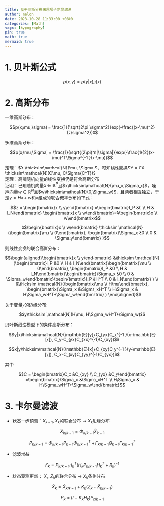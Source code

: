 ```yaml
---
title: 基于高斯分布来理解卡尔曼滤波
author: melon
date: 2023-10-28 11:33:00 +0800
categories: [Math]
tags: [typography]
pin: true
math: true
mermaid: true
---
```


# 1. 贝叶斯公式

$$p(x,y) = p(y|x)p(x)$$

# 2. 高斯分布
一维高斯分布：  

$$p(x;\mu,\sigma) = \frac{1}{\sqrt{2\pi \sigma^2}}exp(-\frac{(x-\mu)^2}{2\sigma^2})$$

多维高斯分布：  

$$p(x;\mu,\Sigma) = \frac{1}{\sqrt{(2\pi)^n|\sigma|}}exp(-\frac{1}{2}(x-\mu)^T\Sigma^{-1
}(x-\mu))$$

定理：$X \thicksim\mathcal{N}(\mu, \Sigma)$，可知线性变换$Y = CX \thicksim\mathcal{N}(C\mu, C\Sigma{C^T})$  
定理：高斯随机向量的线性变换仍是符合高斯分布  
证明：已知随机向量$x\in \mathbb{R}^P$且$x\thicksim\mathcal{N}(\mu_x,\Sigma_x)$，噪声向量$w\in \mathbb{R}^N$且$w\thicksim\mathcal{N}(0,\Sigma_w)$，且两者相互独立，于是$y = Hx+w$和$x$组成的联合概率分布如下式： 

$$z = \begin{bmatrix}x \\ y\end{bmatrix}
=\begin{bmatrix}I_P &0 \\ H & I_N\end{bmatrix}
\begin{bmatrix}x \\ w\end{bmatrix}=A\begin{bmatrix}x \\ w\end{bmatrix}$$

$$\begin{bmatrix}x \\ w\end{bmatrix}
\thicksim \mathcal{N}(\begin{bmatrix}\mu \\ 0\end{bmatrix}, \begin{bmatrix}\Sigma_x &0 \\ 0 & \Sigma_y\end{bmatrix}
)$$

则线性变换的联合高斯分布：

$$\begin{aligned}\begin{bmatrix}x \\ y\end{bmatrix}
&\thicksim \mathcal{N}(\begin{bmatrix}I_P &0 \\ H & I_N\end{bmatrix}\begin{bmatrix}\mu \\ 0\end{bmatrix}, \begin{bmatrix}I_P &0 \\ H & I_N\end{bmatrix}\begin{bmatrix}\Sigma_x &0 \\ 0 & \Sigma_w\end{bmatrix}\begin{bmatrix}I_P &H^T \\ 0 & I_N\end{bmatrix}
) \\
&\thicksim \mathcal{N}(\begin{bmatrix}\mu \\ H\mu\end{bmatrix}, \begin{bmatrix}\Sigma_x &\Sigma_xH^T \\ H\Sigma_x & H\Sigma_wH^T+\Sigma_w\end{bmatrix}
) \end{aligned}$$

关于变量$y$的边缘分布:

$$y\thicksim \mathcal{N}(H\mu, H\Sigma_wH^T+\Sigma_w)$$

贝叶斯线性模型下的条件高斯分布：

$$y|x\thicksim\mathcal{N}(\mathbb{E}[y]+C_{yx}C_x^{-1
}(x-\mathbb{E}[x]), C_y-C_{yx}C_{xx}^{-1}C_{xy})$$

$$x|y\thicksim\mathcal{N}(\mathbb{E}[x]+C_{xy}C_y^{-1
}(y-\mathbb{E}[y]), C_x-C_{xy}C_{yy}^{-1}C_{yx})$$

其中

$$C = \begin{bmatrix}C_x &C_{xy} \\ C_{yx} &C_y\end{bmatrix}
=\begin{bmatrix}\Sigma_x &\Sigma_xH^T \\ H\Sigma_x & H\Sigma_wH^T+\Sigma_w\end{bmatrix}$$

# 3. 卡尔曼滤波
* 状态一步预测：$X_{k-1}, X_k$的联合分布 -> $X_k$边缘分布  

$$\hat{X}_{k/k-1} = \Phi_{k/k-1}\hat{X}_{k-1}$$

$$P_{k/k-1} = \Phi_{k/k-1}P_{k-1}\Phi_{k/k-1}^T + \Gamma_{k/k-1}Q_{k-1}\Gamma_{k/k-1}^T$$

* 滤波增益

$$K_k = P_{k/k-1}H_k^T(H_kP_{k/k-1}H_k^T + R_k)^{-1}$$

* 状态观测更新： $X_k, Z_k$的联合分布 -> $X_k$条件分布  

$$\hat{X}{_k}=\hat{X}_{k/k-1} + K_k(Z_k - \hat{X}_{k/k-1})$$

$$P_k = (I - K_kH_k)P_{k/k-1}$$

